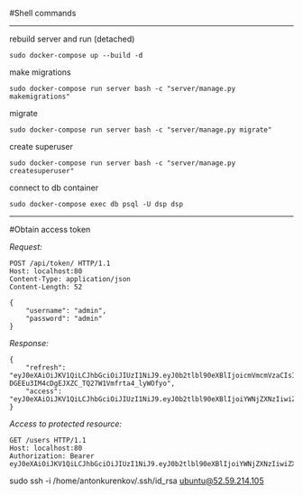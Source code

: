 #Shell commands
___
rebuild server and run (detached)
```shell
sudo docker-compose up --build -d
```

make migrations
```shell
sudo docker-compose run server bash -c "server/manage.py makemigrations"
```

migrate
```shell
sudo docker-compose run server bash -c "server/manage.py migrate"
```

create superuser
```shell
sudo docker-compose run server bash -c "server/manage.py createsuperuser"
```

connect to db container
```shell
sudo docker-compose exec db psql -U dsp dsp
```
___
#Obtain access token

_Request:_
```
POST /api/token/ HTTP/1.1
Host: localhost:80
Content-Type: application/json
Content-Length: 52

{
    "username": "admin",
    "password": "admin"
}
```
_Response:_
```
{
    "refresh": "eyJ0eXAiOiJKV1QiLCJhbGciOiJIUzI1NiJ9.eyJ0b2tlbl90eXBlIjoicmVmcmVzaCIsImV4cCI6MTYyMjQ2NTQ0MywianRpIjoiN2M0ZmI4OWI1MzhkNDJjODg1YWZiZmRjZjlkMDIwZTkiLCJ1c2VyX2lkIjoxfQ.cwl-DGEEu3IM4cDgEJXZC_TQ27W1Vmfrta4_lyWOfyo",
    "access": "eyJ0eXAiOiJKV1QiLCJhbGciOiJIUzI1NiJ9.eyJ0b2tlbl90eXBlIjoiYWNjZXNzIiwiZXhwIjoxNjIyMzc5MzQzLCJqdGkiOiJjMjZmMTlmODBhOTc0Zjc5OGNjZGI5ODY0NWIwYTU2YiIsInVzZXJfaWQiOjF9.WY_VtvVEfxNombCP8KZKUDWTCVl0RKQ4_Qdbwo3oQPA"
}
```
_Access to protected resource:_
```
GET /users HTTP/1.1
Host: localhost:80
Authorization: Bearer eyJ0eXAiOiJKV1QiLCJhbGciOiJIUzI1NiJ9.eyJ0b2tlbl90eXBlIjoiYWNjZXNzIiwiZXhwIjoxNjIyMzc5MzQzLCJqdGkiOiJjMjZmMTlmODBhOTc0Zjc5OGNjZGI5ODY0NWIwYTU2YiIsInVzZXJfaWQiOjF9.WY_VtvVEfxNombCP8KZKUDWTCVl0RKQ4_Qdbwo3oQPA
```


sudo ssh -i /home/antonkurenkov/.ssh/id_rsa ubuntu@52.59.214.105